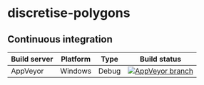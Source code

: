 # discretise-polygons

## Continuous integration

| Build server      | Platform     | Type     | Build status                                                                                                                                                        |
|-------------------|--------------|----------|---------------------------------------------------------------------------------------------------------------------------------------------------------------------|
| AppVeyor          | Windows      | Debug    | [![AppVeyor branch](https://img.shields.io/appveyor/ci/tcommandeur/discretise-polygons/master.svg)](https://ci.appveyor.com/project/tcommandeur/discretise-polygons/branch/master)                  |
